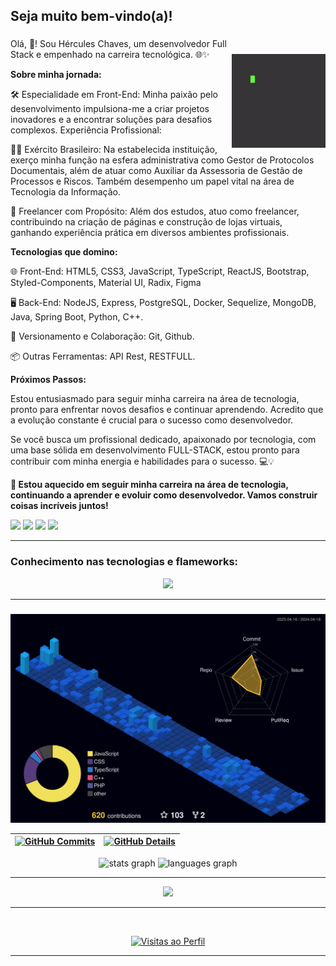 <h2 align="left"><strong>Seja muito bem-vindo(a)!</strong></h2>


 <img align="right" style="margin-top: 30px; opacity: 0.8" height="150" src="./icon/code-coding.gif"  />

###

<p>
Olá, 👋! Sou Hércules Chaves, um desenvolvedor Full Stack e empenhado na carreira tecnológica. 🌐✨

<strong>Sobre minha jornada:</strong>

🛠️ Especialidade em Front-End: Minha paixão pelo desenvolvimento impulsiona-me a criar projetos inovadores e a encontrar soluções para desafios complexos.
Experiência Profissional:

💂‍♂️ Exército Brasileiro: Na estabelecida instituição, exerço minha função na esfera administrativa como Gestor de Protocolos Documentais, além de atuar como Auxiliar da Assessoria de Gestão de Processos e Riscos. Também desempenho um papel vital na área de Tecnologia da Informação.

💼 Freelancer com Propósito: Além dos estudos, atuo como freelancer, contribuindo na criação de páginas e construção de lojas virtuais, ganhando experiência prática em diversos ambientes profissionais.

<strong>Tecnologias que domino:</strong>

🌐 Front-End: HTML5, CSS3, JavaScript, TypeScript, ReactJS, Bootstrap, Styled-Components, Material UI, Radix, Figma

🖥️ Back-End: NodeJS, Express, PostgreSQL, Docker, Sequelize, MongoDB, Java, Spring Boot, Python, C++.

🔄 Versionamento e Colaboração: Git, Github.

📦 Outras Ferramentas: API Rest, RESTFULL.

<strong>Próximos Passos:</strong>

Estou entusiasmado para seguir minha carreira na área de tecnologia, pronto para enfrentar novos desafios e continuar aprendendo. Acredito que a evolução constante é crucial para o sucesso como desenvolvedor.

Se você busca um profissional dedicado, apaixonado por tecnologia, com uma base sólida em desenvolvimento FULL-STACK, estou pronto para contribuir com minha energia e habilidades para o sucesso. 💻💡

<strong>🚀 Estou aquecido em seguir minha carreira na área de tecnologia, continuando a aprender e evoluir como desenvolvedor. Vamos construir coisas incríveis juntos!</strong>

<div> 
  <a href="https://instagram.com/hercules_c_andrade" target="_blank"><img src="https://img.shields.io/badge/-Instagram-%23E4405F?style=for-the-badge&logo=instagram&logoColor=white" target="_blank"></a>
  <a href = "mailto:hercules.chaves.andrade@gmail.com"><img src="https://img.shields.io/badge/-Gmail-%23333?style=for-the-badge&logo=gmail&logoColor=red" target="_blank"></a>
  <a href="https://www.linkedin.com/in/hercules-chaves-andrade/" target="_blank"><img src="https://img.shields.io/badge/-LinkedIn-%230077B5?style=for-the-badge&logo=linkedin&logoColor=white" target="_blank"></a> 
  <a href="https://api.whatsapp.com/send?phone=5511958457590" target="_blank"><img src="https://img.shields.io/badge/-WhatsApp-%25d366?style=for-the-badge&logo=WhatsApp&logoColor=black" target="_blank"></a> 
</div>
</p>
<hr>
<h3>Conhecimento nas tecnologias e flameworks:</h3>
  <div align="center" >
<a href="https://skillicons.dev"   >
  <img src="https://skillicons.dev/icons?i=git,vscode,javascript,css,html,react,nodejs,java,express,docker,figma,github,materialui,linux,styledcomponents,vercel,vite,bootstrap,maven,sequelize,spring,netlify,mongodb,postgres,discord,linkedin,instagram,cpp,python"/>
</a>
</div>
  <hr>

  ###

  ![Status](./profile-3d-contrib/profile-night-view.svg)
  
 | [![GitHub Commits](http://github-profile-summary-cards.vercel.app/api/cards/productive-time?username=hercules1997&theme=radical&utcOffset=-3)](https://github.com/vn7n24fzkq/github-profile-summary-cards) | [![GitHub Details](http://github-profile-summary-cards.vercel.app/api/cards/profile-details?username=hercules1997&theme=radical)](https://github.com/vn7n24fzkq/github-profile-summary-cards) |  
 | ----------- | ----------- |
  </div>
<div align="center">
  <img src="https://github-readme-stats.vercel.app/api?username=hercules1997&hide_title=false&hide_rank=false&show_icons=true&include_all_commits=false&count_private=true&disable_animations=false&theme=radical&locale=en&hide_border=false" height="150" alt="stats graph"  />
  <img src="https://github-readme-stats.vercel.app/api/top-langs?username=hercules1997&locale=en&hide_title=false&layout=compact&card_width=320&langs_count=5&theme=radical&hide_border=false" height="150" alt="languages graph"  />
</div>
  <hr>
   <div align="center" >
     <img src="https://github-profile-trophy.vercel.app/?username=hercules1997&row=1&column=6&theme=radical&margin-w=15&margin-h=15"/>
  </div>

  <hr>

  <div align="center" >
  <br>

  [![Visitas ao Perfil](https://img.shields.io/github/followers/hercules1997?label=Visitas&style=social)](https://github.com/hercules1997)
  </div>

  <hr>
